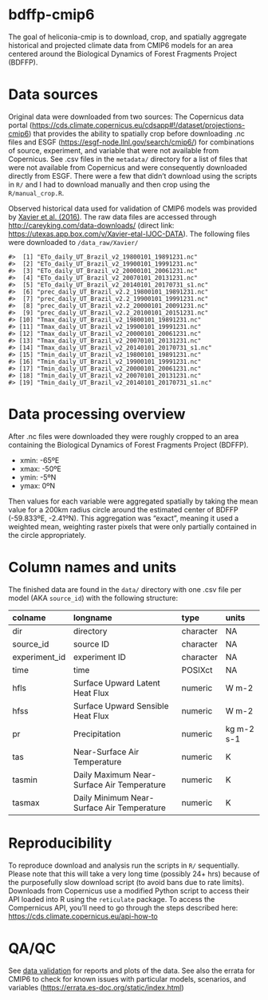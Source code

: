 
<!-- README.md is generated from README.Rmd. Please edit that file -->

# bdffp-cmip6

<!-- badges: start -->
<!-- badges: end -->

The goal of heliconia-cmip is to download, crop, and spatially aggregate
historical and projected climate data from CMIP6 models for an area
centered around the Biological Dynamics of Forest Fragments Project
(BDFFP).

# Data sources

Original data were downloaded from two sources: The Copernicus data
portal
(<https://cds.climate.copernicus.eu/cdsapp#!/dataset/projections-cmip6>)
that provides the ability to spatially crop before downloading .nc files
and ESGF (<https://esgf-node.llnl.gov/search/cmip6/>) for combinations
of source, experiment, and variable that were not available from
Copernicus. See .csv files in the `metadata/` directory for a list of
files that were not available from Copernicus and were consequently
downloaded directly from ESGF. There were a few that didn’t download
using the scripts in `R/` and I had to download manually and then crop
using the `R/manual_crop.R`.

Observed historical data used for validation of CMIP6 models was
provided by [Xavier et al. (2016)](https://doi.org/10.1002/joc.4518).
The raw data files are accessed through
<http://careyking.com/data-downloads/> (direct link:
<https://utexas.app.box.com/v/Xavier-etal-IJOC-DATA>). The following
files were downloaded to `/data_raw/Xavier/`

    #>  [1] "ETo_daily_UT_Brazil_v2_19800101_19891231.nc"    
    #>  [2] "ETo_daily_UT_Brazil_v2_19900101_19991231.nc"    
    #>  [3] "ETo_daily_UT_Brazil_v2_20000101_20061231.nc"    
    #>  [4] "ETo_daily_UT_Brazil_v2_20070101_20131231.nc"    
    #>  [5] "ETo_daily_UT_Brazil_v2_20140101_20170731_s1.nc" 
    #>  [6] "prec_daily_UT_Brazil_v2.2_19800101_19891231.nc" 
    #>  [7] "prec_daily_UT_Brazil_v2.2_19900101_19991231.nc" 
    #>  [8] "prec_daily_UT_Brazil_v2.2_20000101_20091231.nc" 
    #>  [9] "prec_daily_UT_Brazil_v2.2_20100101_20151231.nc" 
    #> [10] "Tmax_daily_UT_Brazil_v2_19800101_19891231.nc"   
    #> [11] "Tmax_daily_UT_Brazil_v2_19900101_19991231.nc"   
    #> [12] "Tmax_daily_UT_Brazil_v2_20000101_20061231.nc"   
    #> [13] "Tmax_daily_UT_Brazil_v2_20070101_20131231.nc"   
    #> [14] "Tmax_daily_UT_Brazil_v2_20140101_20170731_s1.nc"
    #> [15] "Tmin_daily_UT_Brazil_v2_19800101_19891231.nc"   
    #> [16] "Tmin_daily_UT_Brazil_v2_19900101_19991231.nc"   
    #> [17] "Tmin_daily_UT_Brazil_v2_20000101_20061231.nc"   
    #> [18] "Tmin_daily_UT_Brazil_v2_20070101_20131231.nc"   
    #> [19] "Tmin_daily_UT_Brazil_v2_20140101_20170731_s1.nc"

# Data processing overview

After .nc files were downloaded they were roughly cropped to an area
containing the Biological Dynamics of Forest Fragments Project (BDFFP).

-   xmin: -65ºE
-   xmax: -50ºE
-   ymin: -5ºN
-   ymax: 0ºN

Then values for each variable were aggregated spatially by taking the
mean value for a 200km radius circle around the estimated center of
BDFFP (-59.833ºE, -2.41ºN). This aggregation was “exact”, meaning it
used a weighted mean, weighting raster pixels that were only partially
contained in the circle appropriately.

# Column names and units

The finished data are found in the `data/` directory with one .csv file
per model (AKA `source_id`) with the following structure:

| colname        | longname                                   | type      | units      |
|:---------------|:-------------------------------------------|:----------|:-----------|
| dir            | directory                                  | character | NA         |
| source\_id     | source ID                                  | character | NA         |
| experiment\_id | experiment ID                              | character | NA         |
| time           | time                                       | POSIXct   | NA         |
| hfls           | Surface Upward Latent Heat Flux            | numeric   | W m-2      |
| hfss           | Surface Upward Sensible Heat Flux          | numeric   | W m-2      |
| pr             | Precipitation                              | numeric   | kg m-2 s-1 |
| tas            | Near-Surface Air Temperature               | numeric   | K          |
| tasmin         | Daily Maximum Near-Surface Air Temperature | numeric   | K          |
| tasmax         | Daily Minimum Near-Surface Air Temperature | numeric   | K          |

# Reproducibility

To reproduce download and analysis run the scripts in `R/` sequentially.
Please note that this will take a very long time (possibly 24+ hrs)
because of the purposefully slow download script (to avoid bans due to
rate limits). Downloads from Copernicus use a modified Python script to
access their API loaded into R using the `reticulate` package. To access
the Compernicus API, you’ll need to go through the steps described here:
<https://cds.climate.copernicus.eu/api-how-to>

# QA/QC

See [data validation](https://brunalab.github.io/heliconia-cmip/) for
reports and plots of the data. See also the errata for CMIP6 to check
for known issues with particular models, scenarios, and variables
(<https://errata.es-doc.org/static/index.html>)
